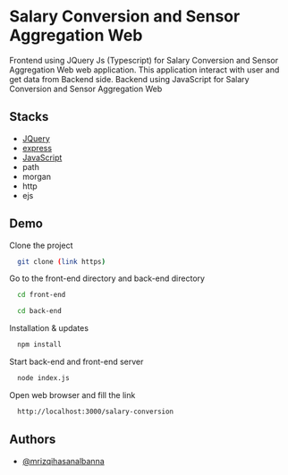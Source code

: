 
# Salary Conversion and Sensor Aggregation Web
Frontend using JQuery Js (Typescript) for Salary Conversion and Sensor Aggregation Web web application. This application interact with user and get data from Backend side. 
Backend using JavaScript for Salary Conversion and Sensor Aggregation Web


## Stacks

- [JQuery](https://learn.jquery.com/)
- [express](https://expressjs.com/en/starter/installing.html)
- [JavaScript](https://www.javascript.com/learn/strings)
- path
- morgan
- http
- ejs
## Demo

Clone the project
```bash  
  git clone (link https)
```
Go to the front-end directory and back-end directory
```bash
  cd front-end
```
```bash
  cd back-end
```
Installation & updates

```bash
  npm install
```

Start back-end and front-end server
```bash 
  node index.js
```
Open web browser and fill the link
```bash  
  http://localhost:3000/salary-conversion
```





## Authors

- [@mrizqihasanalbanna](https://github.com/mrizqihasanalbanna)

